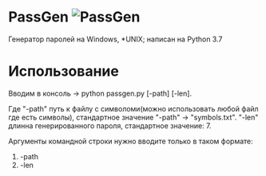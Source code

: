 # PassGen ![PassGen](https://github.com/IlyaVishnikin/PassGen/blob/master/logo/logo.png)
Генератор паролей на Windows, *UNIX; написан на Python 3.7

# Использование
Вводим в консоль -> python passgen.py [-path] [-len].

Где "-path" путь к файлу с символоми(можно использовать любой файл где есть символы),
стандартное значение "-path" -> "symbols.txt".
"-len" длинна генерированного пароля, стандартное значение: 7.

Аргументы командной строки нужно вводите только в таком формате:
  1. -path
  2. -len
